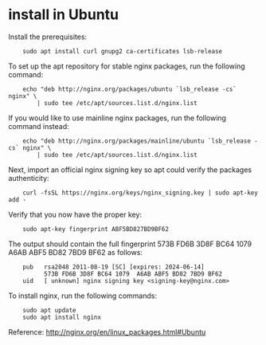 # install in Ubuntu
Install the prerequisites:
```
    sudo apt install curl gnupg2 ca-certificates lsb-release
```
To set up the apt repository for stable nginx packages, run the following command:
```
    echo "deb http://nginx.org/packages/ubuntu `lsb_release -cs` nginx" \
        | sudo tee /etc/apt/sources.list.d/nginx.list
```
If you would like to use mainline nginx packages, run the following command instead:
```
    echo "deb http://nginx.org/packages/mainline/ubuntu `lsb_release -cs` nginx" \
        | sudo tee /etc/apt/sources.list.d/nginx.list
```
Next, import an official nginx signing key so apt could verify the packages authenticity:
```
    curl -fsSL https://nginx.org/keys/nginx_signing.key | sudo apt-key add -
```
Verify that you now have the proper key:
```
    sudo apt-key fingerprint ABF5BD827BD9BF62
```
The output should contain the full fingerprint 573B FD6B 3D8F BC64 1079 A6AB ABF5 BD82 7BD9 BF62 as follows:
```
    pub   rsa2048 2011-08-19 [SC] [expires: 2024-06-14]
          573B FD6B 3D8F BC64 1079  A6AB ABF5 BD82 7BD9 BF62
    uid   [ unknown] nginx signing key <signing-key@nginx.com>
```
To install nginx, run the following commands:
```
    sudo apt update
    sudo apt install nginx
```
Reference: http://nginx.org/en/linux_packages.html#Ubuntu
